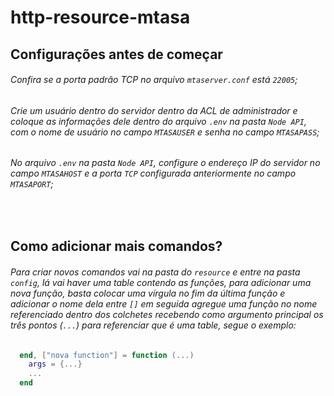 # http-resource-mtasa





## Configurações antes de começar
###### Confira se a porta padrão TCP no arquivo `mtaserver.conf` está `22005`;
###### Crie um usuário dentro do servidor dentro da ACL de administrador e coloque as informações dele dentro do arquivo `.env` na pasta `Node API`, com o nome de usuário no campo `MTASAUSER` e senha no campo `MTASAPASS`;
###### No arquivo `.env` na pasta `Node API`, configure o endereço IP do servidor no campo `MTASAHOST` e a porta `TCP` configurada anteriormente no campo `MTASAPORT`;

<br>

## Como adicionar mais comandos?

###### Para criar novos comandos vai na pasta do `resource` e entre na pasta `config`, lá vai haver uma table contendo as funções, para adicionar uma nova função, basta colocar uma vírgula no fim da última função e adicionar o nome dela entre `[]` em seguida agregue uma função no nome referenciado dentro dos colchetes recebendo como argumento principal os três pontos (`...`) para referenciar que é uma table, segue o exemplo:

```lua
  end, ["nova function"] = function (...)
    args = {...}
    ...
  end
```

